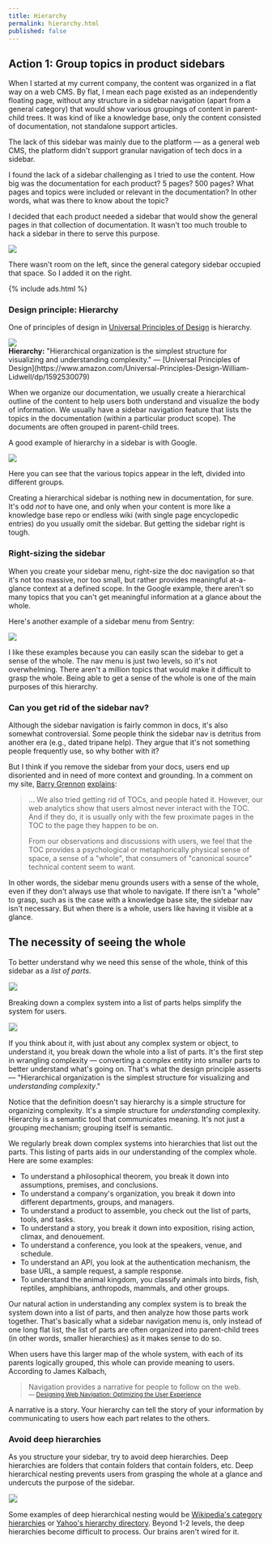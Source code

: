 ```yaml
---
title: Hierarchy
permalink: hierarchy.html
published: false
---
```


## Action 1: Group topics in product sidebars

When I started at my current company, the content was organized in a flat way on a web CMS. By flat, I mean each page existed as an independently floating page, without any structure in a sidebar navigation (apart from a general category) that would show various groupings of content in parent-child trees. It was kind of like a knowledge base, only the content consisted of documentation, not standalone support articles.

The lack of this sidebar was mainly due to the platform &mdash; as a general web CMS, the platform didn't support granular navigation of tech docs in a sidebar.

I found the lack of a sidebar challenging as I tried to use the content. How big was the documentation for each product? 5 pages? 500 pages? What pages and topics were included or relevant in the documentation? In other words, what was there to know about the topic?

I decided that each product needed a sidebar that would show the general pages in that collection of documentation. It wasn't too much trouble to hack a sidebar in there to serve this purpose.

<img src="{{site.media}}/simplifying-complexity/amazondevportalsidebar.png"/>

There wasn't room on the left, since the general category sidebar occupied that space. So I added it on the right.

{% include ads.html %}

### Design principle: Hierarchy

One of principles of design in [Universal Principles of Design](https://www.amazon.com/Universal-Principles-Design-William-Lidwell/dp/1592530079) is hierarchy.

<img src="{{site.media}}/simplifying-complexity/wtd_doc_navigation_hierarchy.svg"  class="vectorStyle"/>

<div class="bs-callout bs-callout-primary"><b>Hierarchy:</b> "Hierarchical organization is the simplest structure for visualizing and understanding complexity." &mdash; [Universal Principles of Design](https://www.amazon.com/Universal-Principles-Design-William-Lidwell/dp/1592530079)</div>

When we organize our documentation, we usually create a hierarchical outline of the content to help users both understand and visualize the body of information. We usually have a sidebar navigation feature that lists the topics in the documentation (within a particular product scope). The documents are often grouped in parent-child trees.

A good example of hierarchy in a sidebar is with Google.

<a href="https://developers.google.com/actions/develop/conversation"><img src="{{site.media}}/simplifying-complexity/googlevoicedoc.png"/>
</a>

Here you can see that the various topics appear in the left, divided into different groups.

Creating a hierarchical sidebar is nothing new in documentation, for sure. It's odd *not* to have one, and only when your content is more like a knowledge base repo or endless wiki (with single page encyclopedic entries) do you usually omit the sidebar. But getting the sidebar right is tough.

### Right-sizing the sidebar

When you create your sidebar menu, right-size the doc navigation so that it's not too massive, nor too small, but rather provides meaningful at-a-glance context at a defined scope. In the Google example, there aren't so many topics that you can't get meaningful information at a glance about the whole.

Here's another example of a sidebar menu from Sentry:

<a href="https://docs.sentry.io/"><img src="{{site.media}}/simplifying-complexity/sentry.png"/></a>

I like these examples because you can easily scan the sidebar to get a sense of the whole. The nav menu is just two levels, so it's not overwhelming. There aren't a million topics that would make it difficult to grasp the whole. Being able to get a sense of the whole is one of the main purposes of this hierarchy.

### Can you get rid of the sidebar nav?

Although the sidebar navigation is fairly common in docs, it's also somewhat controversial. Some people think the sidebar nav is detritus from another era (e.g., dated tripane help). They argue that it's not something people frequently use, so why bother with it?

But I think if you remove the sidebar from your docs, users end up disoriented and in need of more context and grounding. In a comment on my site, [Barry Grennon](https://www.linkedin.com/in/barrygrenon/) [explains](/2017/05/01/write-the-docs-podcast-episode-5-where-do-we-belong/#comment-3288347593):

> ... We also tried getting rid of TOCs, and people hated it. However, our web analytics show that users almost never interact with the TOC. And if they do, it is usually only with the few proximate pages in the TOC to the page they happen to be on.
>
> From our observations and discussions with users, we feel that the TOC provides a psychological or metaphorically physical sense of space, a sense of a "whole", that consumers of "canonical source" technical content seem to want.

In other words, the sidebar menu grounds users with a sense of the whole, even if they don't always use that whole to navigate. If there isn't a "whole" to grasp, such as is the case with a knowledge base site, the sidebar nav isn't necessary. But when there is a whole, users like having it visible at a glance.

## The necessity of seeing the whole

To better understand why we need this sense of the whole, think of this sidebar as a *list of parts*.

<img src="{{site.media}}/simplifying-complexity/wtd_doc_navigation_listofparts.svg" style="border: 1px solid #dedede;"/>

Breaking down a complex system into a list of parts helps simplify the system for users.

<img src="{{site.media}}/simplifying-complexity/wtd_doc_navigation_wholevspart.svg" style="border: 1px solid #dedede;"/>

If you think about it, with just about any complex system or object, to understand it, you break down the whole into a list of parts. It's the first step in wrangling complexity &mdash; converting a complex entity into smaller parts to better understand what's going on. That's what the design principle asserts &mdash; "Hierarchical organization is the simplest structure for visualizing and *understanding complexity*."

Notice that the definition doesn't say hierarchy is a simple structure for organizing complexity. It's a simple structure for *understanding* complexity. Hierarchy is a semantic tool that communicates meaning. It's not just a grouping mechanism; grouping itself is semantic.

We regularly break down complex systems into hierarchies that list out the parts. This listing of parts aids in our understanding of the complex whole. Here are some examples:

* To understand a philosophical theorem, you break it down into assumptions, premises, and conclusions.
* To understand a company's organization, you break it down into different departments, groups, and managers.
* To understand a product to assemble, you check out the list of parts, tools, and tasks.
* To understand a story, you break it down into exposition, rising action, climax, and denouement.
* To understand a conference, you look at the speakers, venue, and schedule.
* To understand an API, you look at the authentication mechanism, the base URL, a sample request, a sample response.
* To understand the animal kingdom, you classify animals into birds, fish, reptiles, amphibians, anthropods, mammals, and other groups.

Our natural action in understanding any complex system is to break the system down into a list of parts, and then analyze how those parts work together. That's basically what a sidebar navigation menu is, only instead of one long flat list, the list of parts are often organized into parent-child trees (in other words, smaller hierarchies) as it makes sense to do so.

When users have this larger map of the whole system, with each of its parents logically grouped, this whole can provide meaning to users. According to James Kalbach,

<blockquote>Navigation provides a narrative for people to follow on the web. <small><br/>&mdash; <a href="https://www.amazon.com/Designing-Web-Navigation-Optimizing-Experience/dp/0596528108/ref=sr_1_1?s=books&ie=UTF8&qid=1483721104&sr=1-1&keywords=designing+web+navigation+kalbach">Designing Web Navigation: Optimizing the User Experience</a></small>
</blockquote>

A narrative is a story. Your hierarchy can tell the story of your information by communicating to users how each part relates to the others.

### Avoid deep hierarchies

As you structure your sidebar, try to avoid deep hierarchies. Deep hierarchies are folders that contain folders that contain folders, etc. Deep hierarchical nesting prevents users from grasping the whole at a glance and undercuts the purpose of the sidebar.

<img src="{{site.media}}/simplifying-complexity/wtd_doc_navigation_flatdeephierarchies.svg" style="border: 1px solid #dedede;"/>

Some examples of deep hierarchical nesting would be [Wikipedia's category hierarchies](https://en.wikipedia.org/wiki/Portal:Contents/Categories) or [Yahoo's hierarchy directory](https://arstechnica.com/information-technology/2014/09/yahoo-killing-off-yahoo-after-20-years-of-hierarchical-organization/). Beyond 1-2 levels, the deep hierarchies become difficult to process. Our brains aren't wired for it.
